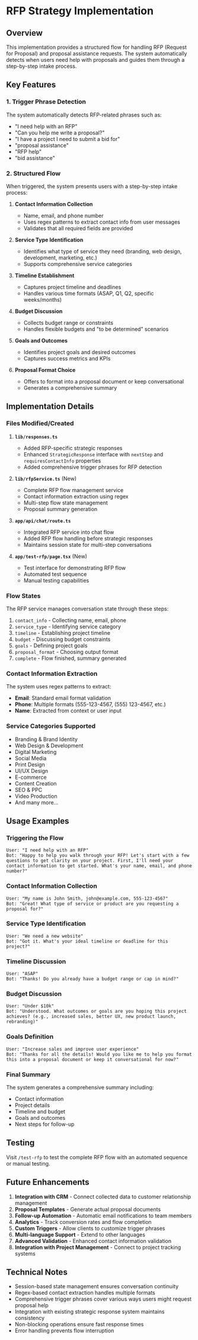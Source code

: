 # RFP Strategy Implementation

## Overview

This implementation provides a structured flow for handling RFP (Request for Proposal) and proposal assistance requests. The system automatically detects when users need help with proposals and guides them through a step-by-step intake process.

## Key Features

### 1. Trigger Phrase Detection
The system automatically detects RFP-related phrases such as:
- "I need help with an RFP"
- "Can you help me write a proposal?"
- "I have a project I need to submit a bid for"
- "proposal assistance"
- "RFP help"
- "bid assistance"

### 2. Structured Flow
When triggered, the system presents users with a step-by-step intake process:

1. **Contact Information Collection**
   - Name, email, and phone number
   - Uses regex patterns to extract contact info from user messages
   - Validates that all required fields are provided

2. **Service Type Identification**
   - Identifies what type of service they need (branding, web design, development, marketing, etc.)
   - Supports comprehensive service categories

3. **Timeline Establishment**
   - Captures project timeline and deadlines
   - Handles various time formats (ASAP, Q1, Q2, specific weeks/months)

4. **Budget Discussion**
   - Collects budget range or constraints
   - Handles flexible budgets and "to be determined" scenarios

5. **Goals and Outcomes**
   - Identifies project goals and desired outcomes
   - Captures success metrics and KPIs

6. **Proposal Format Choice**
   - Offers to format into a proposal document or keep conversational
   - Generates a comprehensive summary

## Implementation Details

### Files Modified/Created

1. **`lib/responses.ts`**
   - Added RFP-specific strategic responses
   - Enhanced `StrategicResponse` interface with `nextStep` and `requiresContactInfo` properties
   - Added comprehensive trigger phrases for RFP detection

2. **`lib/rfpService.ts`** (New)
   - Complete RFP flow management service
   - Contact information extraction using regex
   - Multi-step flow state management
   - Proposal summary generation

3. **`app/api/chat/route.ts`**
   - Integrated RFP service into chat flow
   - Added RFP flow handling before strategic responses
   - Maintains session state for multi-step conversations

4. **`app/test-rfp/page.tsx`** (New)
   - Test interface for demonstrating RFP flow
   - Automated test sequence
   - Manual testing capabilities

### Flow States

The RFP service manages conversation state through these steps:

1. `contact_info` - Collecting name, email, phone
2. `service_type` - Identifying service category
3. `timeline` - Establishing project timeline
4. `budget` - Discussing budget constraints
5. `goals` - Defining project goals
6. `proposal_format` - Choosing output format
7. `complete` - Flow finished, summary generated

### Contact Information Extraction

The system uses regex patterns to extract:
- **Email**: Standard email format validation
- **Phone**: Multiple formats (555-123-4567, (555) 123-4567, etc.)
- **Name**: Extracted from context or user input

### Service Categories Supported

- Branding & Brand Identity
- Web Design & Development
- Digital Marketing
- Social Media
- Print Design
- UI/UX Design
- E-commerce
- Content Creation
- SEO & PPC
- Video Production
- And many more...

## Usage Examples

### Triggering the Flow
```
User: "I need help with an RFP"
Bot: "Happy to help you walk through your RFP! Let's start with a few questions to get clarity on your project. First, I'll need your contact information to get started. What's your name, email, and phone number?"
```

### Contact Information Collection
```
User: "My name is John Smith, john@example.com, 555-123-4567"
Bot: "Great! What type of service or product are you requesting a proposal for?"
```

### Service Type Identification
```
User: "We need a new website"
Bot: "Got it. What's your ideal timeline or deadline for this project?"
```

### Timeline Discussion
```
User: "ASAP"
Bot: "Thanks! Do you already have a budget range or cap in mind?"
```

### Budget Discussion
```
User: "Under $10k"
Bot: "Understood. What outcomes or goals are you hoping this project achieves? (e.g., increased sales, better UX, new product launch, rebranding)"
```

### Goals Definition
```
User: "Increase sales and improve user experience"
Bot: "Thanks for all the details! Would you like me to help you format this into a proposal document or keep it conversational for now?"
```

### Final Summary
The system generates a comprehensive summary including:
- Contact information
- Project details
- Timeline and budget
- Goals and outcomes
- Next steps for follow-up

## Testing

Visit `/test-rfp` to test the complete RFP flow with an automated sequence or manual testing.

## Future Enhancements

1. **Integration with CRM** - Connect collected data to customer relationship management
2. **Proposal Templates** - Generate actual proposal documents
3. **Follow-up Automation** - Automatic email notifications to team members
4. **Analytics** - Track conversion rates and flow completion
5. **Custom Triggers** - Allow clients to customize trigger phrases
6. **Multi-language Support** - Extend to other languages
7. **Advanced Validation** - Enhanced contact information validation
8. **Integration with Project Management** - Connect to project tracking systems

## Technical Notes

- Session-based state management ensures conversation continuity
- Regex-based contact extraction handles multiple formats
- Comprehensive trigger phrases cover various ways users might request proposal help
- Integration with existing strategic response system maintains consistency
- Non-blocking operations ensure fast response times
- Error handling prevents flow interruption 